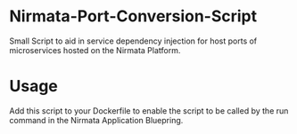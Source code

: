 # Nirmata-Port-Conversion-Script
Small Script to aid in service dependency injection for host ports of microservices hosted on the Nirmata Platform. 

# Usage

Add this script to your Dockerfile to enable the script to be called by the run command in the Nirmata Application Bluepring. 

